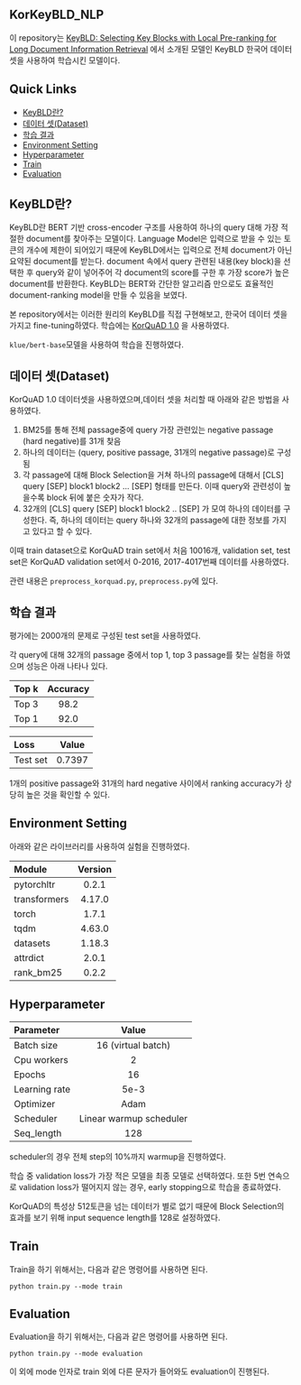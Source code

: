 ## KorKeyBLD_NLP

이 repository는 [KeyBLD: Selecting Key Blocks with Local Pre-ranking for Long Document Information Retrieval](https://dl.acm.org/doi/10.1145/3404835.3463083) 에서 소개된 모델인 KeyBLD 한국어 데이터셋을 사용하여 학습시킨 모델이다.

## Quick Links

  - [KeyBLD란?](#what_is_keybld)
  - [데이터 셋(Dataset)](#dataset)
  - [학습 결과](#result)
  - [Environment Setting](#environment_setting)
  - [Hyperparameter](#hyperparameter)
  - [Train](#train)
  - [Evaluation](#evaluation)

## KeyBLD란?
KeyBLD란 BERT 기반 cross-encoder 구조를 사용하여 하나의 query 대해 가장 적절한 document를 찾아주는 모델이다.
Language Model은 입력으로 받을 수 있는 토큰의 개수에 제한이 되어있기 때문에 KeyBLD에서는 입력으로 전체 document가 아닌 요약된 document를 받는다.
document 속에서 query 관련된 내용(key block)을 선택한 후 query와 같이 넣어주어 각 document의 score를 구한 후 가장 score가 높은 document를 반환한다.
KeyBLD는 BERT와 간단한 알고리즘 만으로도 효율적인 document-ranking model을 만들 수 있음을 보였다.

본 repository에서는 이러한 원리의 KeyBLD를 직접 구현해보고, 한국어 데이터 셋을 가지고 fine-tuning하였다. 
학습에는 [KorQuAD 1.0](https://korquad.github.io/KorQuad%201.0/) 을 사용하였다. 

`klue/bert-base`모델을 사용하여 학습을 진행하였다.

## 데이터 셋(Dataset)

KorQuAD 1.0 데이터셋을 사용하였으며,데이터 셋을 처리할 때 아래와 같은 방법을 사용하였다.

1. BM25를 통해 전체 passage중에 query 가장 관련있는 negative passage (hard negative)를 31개 찾음
2. 하나의 데이터는 (query, positive passage, 31개의 negative passage)로 구성됨
3. 각 passage에 대해 Block Selection을 거쳐 하나의 passage에 대해서 [CLS] query [SEP] block1 block2 ... [SEP] 형태를 만든다.
이때 query와 관련성이 높을수록 block 뒤에 붙은 숫자가 작다.
4. 32개의 [CLS] query [SEP] block1 block2 .. [SEP] 가 모여 하나의 데이터를 구성한다. 
즉, 하나의 데이터는 query 하나와 32개의 passage에 대한 정보를 가지고 있다고 할 수 있다.

이때 train dataset으로 KorQuAD train set에서 처음 10016개, validation set, test set은 KorQuAD validation set에서 0-2016, 2017-4017번째 데이터를 사용하였다. 

관련 내용은 `preprocess_korquad.py`, `preprocess.py`에 있다.

## 학습 결과

평가에는 2000개의 문제로 구성된 test set을 사용하였다.

각 query에 대해 32개의 passage 중에서 top 1, top 3 passage를 찾는 실험을 하였으며 성능은 아래 나타나 있다.

| Top k | Accuracy |
|:------|:--------:|
| Top 3 |   98.2   |
| Top 1 |   92.0   |

| Loss     | Value  |
|:---------|:------:|
| Test set | 0.7397 |

1개의 positive passage와 31개의 hard negative 사이에서 ranking accuracy가 상당히 높은 것을 확인할 수 있다.

## Environment Setting

아래와 같은 라이브러리를 사용하여 실험을 진행하였다.

| Module        | Version |
|:--------------|:-------:|
| pytorchltr    |  0.2.1  |
| transformers  | 4.17.0  |
| torch         |  1.7.1  |
| tqdm          | 4.63.0  |
| datasets      | 1.18.3  |
| attrdict      |  2.0.1  |
| rank_bm25     |  0.2.2  |

## Hyperparameter

| Parameter     |          Value          |
|:--------------|:-----------------------:|
| Batch size    |   16 (virtual batch)    |
| Cpu workers   |            2            |
| Epochs        |           16            |
| Learning rate |          5e-3           |
| Optimizer     |          Adam           |
| Scheduler     | Linear warmup scheduler |
| Seq_length    |           128           |

scheduler의 경우 전체 step의 10%까지 warmup을 진행하였다.

학습 중 validation loss가 가장 적은 모델을 최종 모델로 선택하였다.
또한 5번 연속으로 validation loss가 떨어지지 않는 경우, early stopping으로 학습을 종료하였다.

KorQuAD의 특성상 512토큰을 넘는 데이터가 별로 없기 때문에 Block Selection의 효과를 보기 위해 input sequence length를 128로 설정하였다.

## Train

Train을 하기 위해서는, 다음과 같은 명령어를 사용하면 된다.

 `python train.py --mode train`

## Evaluation

Evaluation을 하기 위해서는, 다음과 같은 명령어를 사용하면 된다.

 `python train.py --mode evaluation`

이 외에 mode 인자로 train 외에 다른 문자가 들어와도 evaluation이 진행된다.
